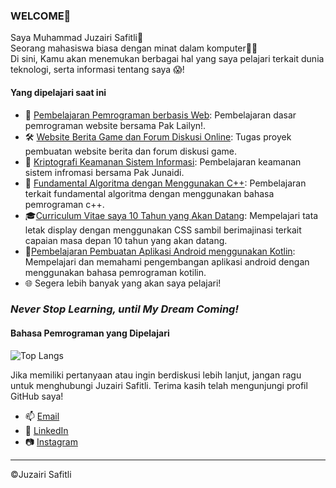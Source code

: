 ### WELCOME👋

Saya Muhammad Juzairi Safitli🫡 <br>
Seorang mahasiswa biasa dengan minat dalam komputer👨‍💻 <br>
Di sini, Kamu akan menemukan berbagai hal yang saya pelajari terkait dunia teknologi, serta informasi tentang saya 😱!

#### Yang dipelajari saat ini
- 🚀 [Pembelajaran Pemrograman berbasis Web](https://github.com/eeryyy282/HTML-with-mr.lailyn): Pembelajaran dasar pemrograman website bersama Pak Lailyn!.
- 🛠️ [Website Berita Game dan Forum Diskusi Online](https://github.com/eeryyy282/juzairigame-news): Tugas proyek pembuatan website berita dan forum diskusi game.
- 🔑 [Kriptografi Keamanan Sistem Informasi](https://github.com/eeryyy282/cryptography-with-mr-junaidi): Pembelajaran keamanan sistem infromasi bersama Pak Junaidi.
- 👀 [Fundamental Algoritma dengan Menggunakan C++](https://github.com/eeryyy282/fundamental-algoritma-cpp): Pembelajaran terkait fundamental algoritma dengan menggunakan bahasa pemrograman c++.
- 🎓[Curriculum Vitae saya 10 Tahun yang Akan Datang](https://github.com/eeryyy282/curriculum-vitae-juzairi-10-years-later): Mempelajari tata letak display dengan menggunakan CSS sambil berimajinasi terkait capaian masa depan 10 tahun yang akan datang.
- 📲[Pembelajaran Pembuatan Aplikasi Android menggunakan Kotlin](https://github.com/eeryyy282/Belajar-Android-Mandiri): Mempelajari dan memahami pengembangan aplikasi android dengan menggunakan bahasa pemrograman kotilin.
- 🌐 Segera lebih banyak yang akan saya pelajari!
### *Never Stop Learning, until My Dream Coming!*

#### Bahasa Pemrograman yang Dipelajari
![Top Langs](https://github-readme-stats.vercel.app/api/top-langs/?username=eeryyy282&hide_progress=true)


Jika  memiliki pertanyaan atau ingin berdiskusi lebih lanjut, jangan ragu untuk menghubungi Juzairi Safitli. Terima kasih telah mengunjungi profil GitHub saya!
- 📫 [Email](mailto:airiagustus82@gmail.com)
- 💼 [LinkedIn](https://www.linkedin.com/in/muhammad-juzairi-safitli-6226a228a/)
- 📷 [Instagram](https://www.instagram.com/juzairi_safitli)


---
©Juzairi Safitli
